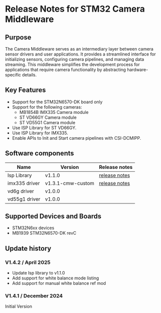 # Release Notes for STM32 Camera Middleware

## Purpose

The Camera Middleware serves as an intermediary layer between camera sensor drivers and user applications.
It provides a streamlined interface for initializing sensors, configuring camera pipelines, and managing data streaming.
This middleware simplifies the development process for applications that require camera functionality by abstracting hardware-specific details.

## Key Features

- Support for the STM32N6570-DK board only
- Support for the following cameras:
  - MB1854B IMX335 Camera module
  - ST VD66GY Camera module
  - ST VD55G1 Camera module
- Use ISP Library for ST VD66GY.
- Use ISP Library for IMX335.
- Enable APIs to Init and Start camera pipelines with CSI-DCMIPP.

## Software components

| Name           | Version                  | Release notes
|-----           | -------                  | -------------
| Isp Library    | v1.1.0                   | [release notes](ISP_Library/README.md)
| imx335 driver  | v1.3.1-cmw-custom        | [release notes](sensors/imx335/Release_Notes.html)
| vd6g driver    | v1.0.0                   |
| vd55g1 driver  | v1.0.0                   |

## Supported Devices and Boards

- STM32N6xx devices
- MB1939 STM32N6570-DK revC

## Update history

### V1.4.2 / April 2025

- Update Isp library to v1.1.0
- Add support for white balance mode listing
- Add support for manual white balance ref mod

### V1.4.1 / December 2024

Initial Version
